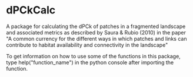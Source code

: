 # dPCkCalc

A package for calculating the dPCk of patches in a fragmented landscape and associated metrics as described by Saura & Rubio (2010) in the paper "A common currency for the different ways in which patches and links can contribute to habitat availability and connectivity in the landscape"

To get information on how to use some of the functions in this package, type help("function_name") in the python console after importing the function.
